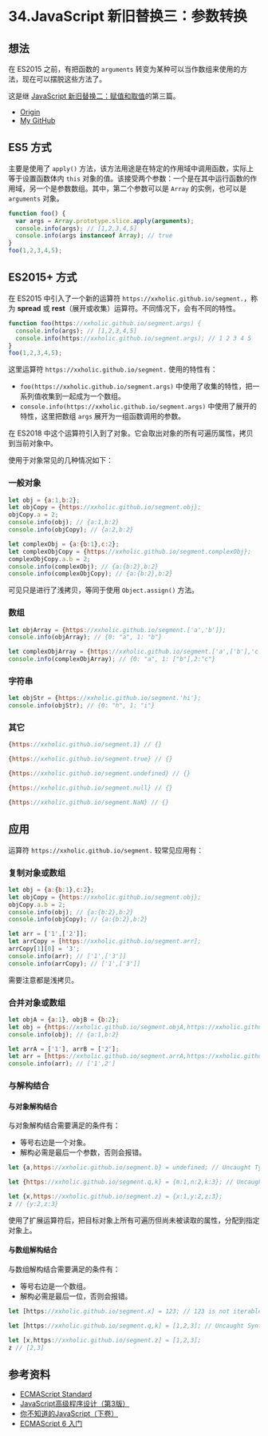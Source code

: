 # 34.JavaScript 新旧替换三：参数转换
## <a name="think"></a> 想法
在 ES2015 之前，有把函数的 `arguments` 转变为某种可以当作数组来使用的方法，现在可以摆脱这些方法了。

这是继 [JavaScript 新旧替换二：赋值和取值][url-segment-33]的第三篇。


- [Origin][url-origin]
- [My GitHub][url-my-github]

## <a name="es5"></a> ES5 方式
主要是使用了 `apply()` 方法，该方法用途是在特定的作用域中调用函数，实际上等于设置函数体内 `this` 对象的值。该接受两个参数：一个是在其中运行函数的作用域，另一个是参数数组。其中，第二个参数可以是 `Array` 的实例，也可以是 `arguments` 对象。
```javascript
function foo() {
  var args = Array.prototype.slice.apply(arguments);
  console.info(args); // [1,2,3,4,5]
  console.info(args instanceof Array); // true
}
foo(1,2,3,4,5);
```



## <a name="es2015"></a> ES2015+ 方式
在 ES2015 中引入了一个新的运算符 `https://xxholic.github.io/segment.`，称为 **spread** 或 **rest**（展开或收集）运算符。不同情况下，会有不同的特性。
```javascript
function foo(https://xxholic.github.io/segment.args) {
  console.info(args); // [1,2,3,4,5]
  console.info(https://xxholic.github.io/segment.args); // 1 2 3 4 5
}
foo(1,2,3,4,5);
```
这里运算符 `https://xxholic.github.io/segment.` 使用的特性有：
- `foo(https://xxholic.github.io/segment.args)` 中使用了收集的特性，把一系列值收集到一起成为一个数组。
- `console.info(https://xxholic.github.io/segment.args)` 中使用了展开的特性，这里把数组 `args` 展开为一组函数调用的参数。

在 ES2018 中这个运算符引入到了对象。它会取出对象的所有可遍历属性，拷贝到当前对象中。

使用于对象常见的几种情况如下：
### 一般对象
```javascript
let obj = {a:1,b:2};
let objCopy = {https://xxholic.github.io/segment.obj};
objCopy.a = 2;
console.info(obj); // {a:1,b:2}
console.info(objCopy); // {a:2,b:2}

let complexObj = {a:{b:1},c:2};
let complexObjCopy = {https://xxholic.github.io/segment.complexObj};
complexObjCopy.a.b = 2;
console.info(complexObj); // {a:{b:2},b:2}
console.info(complexObjCopy); // {a:{b:2},b:2}
```
可见只是进行了浅拷贝，等同于使用 `Object.assign()` 方法。

### 数组
```javascript
let objArray = {https://xxholic.github.io/segment.['a','b']};
console.info(objArray); // {0: "a", 1: "b"}

let complexObjArray = {https://xxholic.github.io/segment.['a',['b'],'c']};
console.info(complexObjArray); // {0: "a", 1: ["b"],2:"c"}
```

### 字符串
```javascript
let objStr = {https://xxholic.github.io/segment.'hi'};
console.info(objStr); // {0: "h", 1: "i"}
```

### 其它
```javascript
{https://xxholic.github.io/segment.1} // {}

{https://xxholic.github.io/segment.true} // {}

{https://xxholic.github.io/segment.undefined} // {}

{https://xxholic.github.io/segment.null} // {}

{https://xxholic.github.io/segment.NaN} // {}
```


## <a name="application"></a> 应用
运算符 `https://xxholic.github.io/segment.` 较常见应用有：
### 复制对象或数组
```javascript
let obj = {a:{b:1},c:2};
let objCopy = {https://xxholic.github.io/segment.obj};
objCopy.a.b = 2;
console.info(obj); // {a:{b:2},b:2}
console.info(objCopy); // {a:{b:2},b:2}

let arr = ['1',['2']];
let arrCopy = [https://xxholic.github.io/segment.arr];
arrCopy[1][0] = '3';
console.info(arr); // ['1',['3']]
console.info(arrCopy); // ['1',['3']]
```
需要注意都是浅拷贝。

### 合并对象或数组
```javascript
let objA = {a:1}, objB = {b:2};
let obj = {https://xxholic.github.io/segment.objA,https://xxholic.github.io/segment.objB};
console.info(obj); // {a:1,b:2}

let arrA = ['1'], arrB = ['2'];
let arr = [https://xxholic.github.io/segment.arrA,https://xxholic.github.io/segment.arrB];
console.info(arr); // ['1',2']
```

### 与解构结合
#### 与对象解构结合
与对象解构结合需要满足的条件有：
- 等号右边是一个对象。
- 解构必需是最后一个参数，否则会报错。

```javascript
let {a,https://xxholic.github.io/segment.b} = undefined; // Uncaught TypeError: Cannot destructure property `a` of 'undefined' or 'null'.

let {https://xxholic.github.io/segment.q,k} = {m:1,n:2,k:3}; // Uncaught SyntaxError: Rest element must be last element

let {x,https://xxholic.github.io/segment.z} = {x:1,y:2,z:3};
z // {y:2,z:3}
```
使用了扩展运算符后，把目标对象上所有可遍历但尚未被读取的属性，分配到指定对象上。

#### 与数组解构结合
与数组解构结合需要满足的条件有：
- 等号右边是一个数组。
- 解构必需是最后一位，否则会报错。

```javascript
let [https://xxholic.github.io/segment.x] = 123; // 123 is not iterable

let [https://xxholic.github.io/segment.q,k] = [1,2,3]; // Uncaught SyntaxError: Rest element must be last element

let [x,https://xxholic.github.io/segment.z] = [1,2,3];
z // [2,3]
```




## <a name="reference"></a> 参考资料
- [ECMAScript Standard][url-ecma-standard]
- [JavaScript高级程序设计（第3版） ][url-javascript-design]
- [你不知道的JavaScript（下卷） ][url-unknow-javascript-3]
- [ECMAScript 6 入门][url-es6-ruanyifeng]


[url-ecma-standard]:http://www.ecma-international.org/publications/standards/Ecma-262.htm
[url-javascript-design]:http://www.ituring.com.cn/book/946
[url-unknow-javascript-3]:http://www.ituring.com.cn/book/1666
[url-es6-ruanyifeng]:http://es6.ruanyifeng.com/


[url-segment-33]:https://github.com/XXHolic/segment/issues/35




[url-origin]:https://github.com/XXHolic/segment/issues/36
[url-my-github]:https://github.com/XXHolic